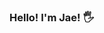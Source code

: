 ### Hello! I'm Jae! 🖐️

<!--
**pjaew94/pjaew94** is a ✨ _special_ ✨ repository because its `README.md` (this file) appears on your GitHub profile.

Here are some ideas to get you started:

- 🔭 I’m currently working on  <strong>Health News Project</strong>.
- 🌱 I’m currently learning <strong>Typescript, GraphQL, Apollo, and MySQL</strong>.
- 👯 I’m looking to collaborate on <strong>health related projects</strong>.
- 🤔 I’m looking for help with <strong>Google Cloud APIs</strong>.
- 💬 Ask me about <strong>React, Javascript, SCSS, and basketball</strong> 🏀.
- 📫 How to reach me: <strong>Email: pjaew94@gmail.com</strong>.
- ⚡ Fun fact: <strong>I used to play the flute and I was actually decent</strong> 🎵.
-->
